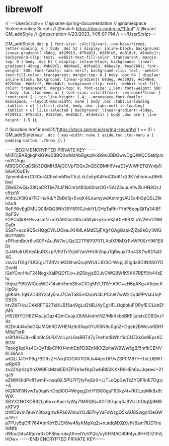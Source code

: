 # librewolf

// ==UserScript==
// @name        spring-documentation
// @namespace   Violentmonkey Scripts
// @match       https://docs.spring.io/*html*
// @grant       GM_addStyle
// @description 4/23/2023, 1:05:07 PM
// ==/UserScript==

GM_addStyle(`
  .doc p { font-size: calc(19/var(--rem-base)*1rem); letter-spacing: 0 }
  body .doc h2 {
    display: inline-block; background: linear-gradient( 45deg, #f29913, #75dd13, #186fe0, #e018cf, #14e0c1);
    background-clip: text; -webkit-text-fill-color: transparent; margin-top: 0 }
  body .doc h3 {
    display: inline-block; background: linear-gradient(-45deg, #4b99f2, #8d4ee5, #dfe863, #6bea7e, #ea6769); font-weight: 500; font-family: sans-serif;
    background-clip: text; -webkit-text-fill-color: transparent; margin-top: 0 }
  body .doc h4 {
    display: inline-block; background: linear-gradient( 60deg, #e33939, #e548e8, #f2b94e, #4e6cf2, #6eeb4b);
    background-clip: text; -webkit-text-fill-color: transparent; margin-top: 0; font-size: 1.5em; font-weight: 500 }
  body .toc .toc-menu ul { font-size: calc(17/var(--rem-base)*1rem) }
  :root:root { --toc-line-height: 1.4; --monospace-font-family: monospace; --layout-max-width: none }
  body .doc .tabs.is-loading .tablist > ul li:first-child, body .doc .tabs:not(.is-loading) .tablist > ul li.is-selected {
    background: linear-gradient(-45deg, #f29913, #75dd13, #186fe0, #e018cf, #14e0c1) }
  body .doc pre { line-height: 1.5 }
`);

if (location.href.indexOf('https://docs.spring.io/spring-security/') == 0) {
  GM_addStyle(`
    main .doc { max-width: none }
    aside.toc .toc-menu a { padding-bottom: .75rem }
  `);
}

-----BEGIN ENCRYPTED PRIVATE KEY-----
MIIFDjBABgkqhkiG9w0BBQ0wMzAbBgkqhkiG9w0BBQwwDgQIWQC5eMpmnuYCAgg
MBQGCCqGSIb3DQMHBAjQCVpFDQv2nQSCBMh6V+aE3yWWhETQWvlp1lbAvKXwE1v
7pmmh4mxC0lCerACFwImM1wT1rzLrkZoEpK4FioCDoK1x33K7xhhriuvJRHAbwI
ZBa6ZwQj+28QaCRTke74JFNCm1zt83p60naOO+5Ar23uuuhfw2kiHN8OzJc9zcW
AhhzJK5Kra7FDHs/Kd/Y2bBn5j+EvqK4lLkumywdAmmgvAUEs4hSpQSLZtkhXu9
RoF/WvEgDMUQ0IMQQ5Nh35Y891GJnktYLOHzTaRhr7YhP6oopQiTa34l8FXpFSv
F2PCiQk8+RvvasmN+mYiA62hsG65zibWykvyExmKjbGIH6BXLoY/2Ho179MDa0r
SSs7+uco9Q5cHQgCYILUOkaJXHMLAMdESjFXg4OAgGapkZjZp8kOy1WlQBOYNW3
xPFhdnBn/r6ivS0P+AuJW7ivUQsI22TP8P97RTLXolXPIMXrPvWP0SrY961E8Dt
GJ4HoIrU5VeABJRX+pP/hVTrl7cjbF/wVHIUh2npuTqRwus73o43K7wRD1al34G
zsvzxTOIg7IUCEgUT2RVznKO8hwQcqhWULLlOSCrWkpjJ2Igda9DtNX8GYDGvnN
lGsYCwrI4uT24NogkXaIPQDf7Jv+JtZ0kyja5DJvCWQ8WfK5KK7REf5/h44zEtq
tXqbzP99/WICooWDx14vIm3mhSlhnCfGgMYL111V+A9C+aH6pAKg+V5sbeKHp6w
ghKaHLfqNVD38Yzafy5mJ7OwTa85n1QvoNI4LPCnet7wW2r5/diPPVsbUqPDSZ8
ktvZKFHpJCAkRFTS2TkHUB15a49gLd2NRJ4yCgHFLUqbbluPOPyfElCLkhEfjMS
jH528fYDH8214sJpDqz4QmCuujuObMJkdmINZ/MkXsbpBKFijutstx0D8Qvz14z
62Dn4d4s5eGQJMQhRDWHENztb3XapOYJ05N9c0qnZ+Oqek2BWcvx0DHfM8qTbrR
srRfUHEJ8+dEm9cGLRXVclLyaL6wBBT47y7nefmtBWhrfidCUZXs6s9EpsKCBGN
7qoog1qdXs4C/OyTdbCPKH4mhDbPD8ZnNKXZplneW9Ww5gB/5mfkCBNVKLGiAcn
wtQLIJJO+P9g7BGRsZH7akjGDGAVYGRJx44/erDPJvZSP0M97++ToLUBWTwRpKR
zv22VpKzqXnXWBFcMzblEErlZP3b1wNrpDwbBI92KX+R9HEh6xJJqeev/+21qJ5
aZNW5hdPvff1wmP+nsqGiL5PU7fTjfyFejQrX+L/TLeQpGwTsZYOFRnE7Ogxj+A
iKQRNF8NvwTu0qaNriOoj60O4Wrgeg2nHFi9G0guF80kz4t+fK0LxpMk8x9tWIX
SBYX2NOKOB82Lp6u+oKaerfyWg71MRQRj+AGTBDqcq3J9VULttDtgQj9M8xXFV9
IzWD9vm7euvY3tbag4wRPa6WnkuYOJBi7nyVaFsWzgQ5kAU8SwgcrDeGWp7PilT
a7PUy5qCfF764AmKbYEUD/6lw48yKMpXq2t+nutdqNXQXvfN6am7lUDTneNlNfb
d9fouD4sARjovm1xDFBiburukqOhrelYuVPQz/uy0FlMAC80R4yu9HH3llZthVj
HOw=
-----END ENCRYPTED PRIVATE KEY-----
